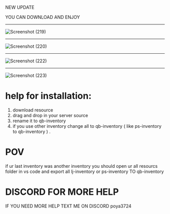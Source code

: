 NEW UPDATE 

YOU CAN DOWNLOAD AND ENJOY

**********
 
![Screenshot (219)](https://github.com/pooyahpx/Nopixel-4.0-inventory/assets/73234330/f578701a-a287-4fb0-972b-afe084b8b242)

************

![Screenshot (220)](https://github.com/pooyahpx/Nopixel-4.0-inventory/assets/73234330/d161a0d6-652d-4180-9aab-018c21f04ae8)

*************

![Screenshot (222)](https://github.com/pooyahpx/Nopixel-4.0-inventory/assets/73234330/fb50d7d7-a8cd-44f7-8c53-11777e2a22f7)

**************

![Screenshot (223)](https://github.com/pooyahpx/Nopixel-4.0-inventory/assets/73234330/45d1bd5c-06ca-4958-8248-26766d304bde)


# help for installation:

1. download resource
2. drag and drop in your server source
3. rename it to qb-inventory
4. if you use other inventory change all to qb-inventory ( like ps-inventory to qb-inventory ) .

# POV
if ur last inventory was another inventory you should open ur all resourcs folder in vs code and export all lj-inventory or ps-inventory TO qb-inventory

# DISCORD FOR MORE HELP 

IF YOU NEED MORE HELP TEXT ME ON DISCORD poya3724
